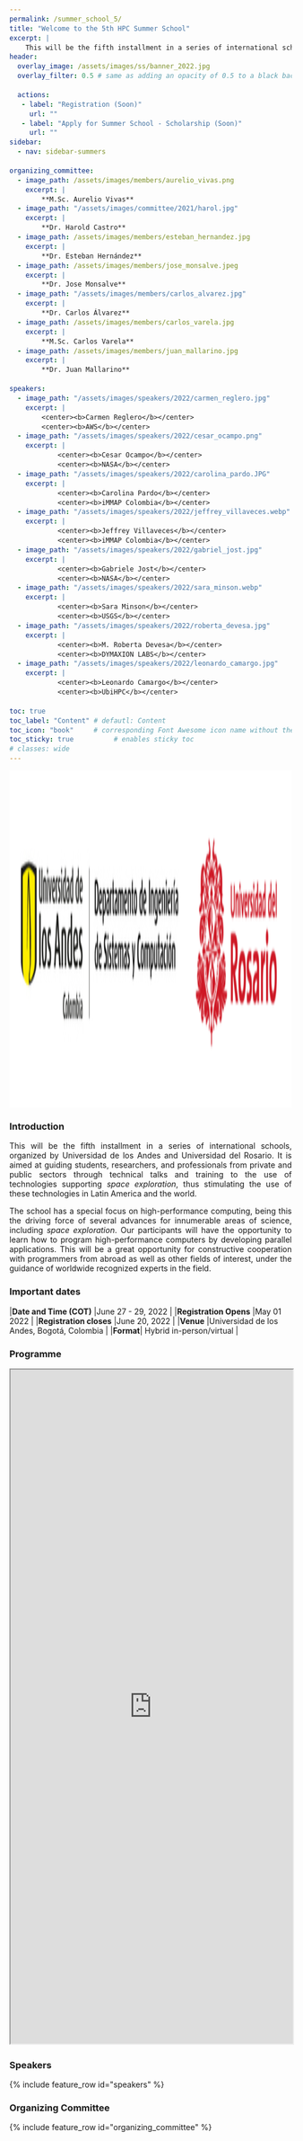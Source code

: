 ```yaml
---
permalink: /summer_school_5/
title: "Welcome to the 5th HPC Summer School"
excerpt: |
    This will be the fifth installment in a series of international schools, organized by Universidad de Los Andes and Universidad del Rosario.  
header:
  overlay_image: /assets/images/ss/banner_2022.jpg
  overlay_filter: 0.5 # same as adding an opacity of 0.5 to a black background

  actions:
   - label: "Registration (Soon)"
     url: ""
   - label: "Apply for Summer School - Scholarship (Soon)"
     url: ""
sidebar:
  - nav: sidebar-summers

organizing_committee:
  - image_path: /assets/images/members/aurelio_vivas.png
    excerpt: |
        **M.Sc. Aurelio Vivas**
  - image_path: "/assets/images/committee/2021/harol.jpg"
    excerpt: |
        **Dr. Harold Castro**
  - image_path: /assets/images/members/esteban_hernandez.jpg
    excerpt: |
        **Dr. Esteban Hernández**
  - image_path: /assets/images/members/jose_monsalve.jpeg
    excerpt: |
        **Dr. Jose Monsalve**
  - image_path: "/assets/images/members/carlos_alvarez.jpg"
    excerpt: |
        **Dr. Carlos Álvarez**
  - image_path: /assets/images/members/carlos_varela.jpg
    excerpt: |
        **M.Sc. Carlos Varela** 
  - image_path: /assets/images/members/juan_mallarino.jpg
    excerpt: |
        **Dr. Juan Mallarino**

speakers:
  - image_path: "/assets/images/speakers/2022/carmen_reglero.jpg"
    excerpt: |
        <center><b>Carmen Reglero</b></center>
        <center><b>AWS</b></center>
  - image_path: "/assets/images/speakers/2022/cesar_ocampo.png"
    excerpt: |
            <center><b>Cesar Ocampo</b></center>
            <center><b>NASA</b></center>    
  - image_path: "/assets/images/speakers/2022/carolina_pardo.JPG"
    excerpt: |
            <center><b>Carolina Pardo</b></center>
            <center><b>iMMAP Colombia</b></center>
  - image_path: "/assets/images/speakers/2022/jeffrey_villaveces.webp"
    excerpt: |
            <center><b>Jeffrey Villaveces</b></center>
            <center><b>iMMAP Colombia</b></center>
  - image_path: "/assets/images/speakers/2022/gabriel_jost.jpg"
    excerpt: |
            <center><b>Gabriele Jost</b></center>
            <center><b>NASA</b></center>
  - image_path: "/assets/images/speakers/2022/sara_minson.webp"
    excerpt: |
            <center><b>Sara Minson</b></center>
            <center><b>USGS</b></center>
  - image_path: "/assets/images/speakers/2022/roberta_devesa.jpg"
    excerpt: |
            <center><b>M. Roberta Devesa</b></center>
            <center><b>DYMAXION LABS</b></center>
  - image_path: "/assets/images/speakers/2022/leonardo_camargo.jpg"
    excerpt: |
            <center><b>Leonardo Camargo</b></center>
            <center><b>UbiHPC</b></center>

toc: true
toc_label: "Content" # defautl: Content
toc_icon: "book"     # corresponding Font Awesome icon name without the "fa" prefix
toc_sticky: true          # enables sticky toc
# classes: wide
---
```


<img src="/assets/images/institutions/andes_rosario.PNG" alt="Institutions" height="600" style="display: block; margin-left: auto; margin-right: auto; width: 100%;">



### Introduction

<p style="text-align: justify; text-justify: inter-word;">This will be the fifth installment in a series of international schools, organized by Universidad de los Andes and Universidad del Rosario. It is aimed at guiding students, researchers, and professionals from private and public sectors through technical talks and training to the use of technologies supporting <i>space exploration</i>, thus stimulating the use of these technologies in Latin America and the world.</p>

<p style="text-align: justify; text-justify: inter-word;">The school has a special focus on high-performance computing, being this the driving force of several advances for innumerable areas of science, including <i>space exploration</i>. Our participants will have the opportunity to learn how to program high-performance computers by developing parallel applications. This will be a great opportunity for constructive cooperation with programmers from abroad as well as other fields of interest, under the guidance of worldwide recognized experts in the field.</p>

### Important dates

|**Date and Time (COT)** |June 27 - 29, 2022           |
|**Registration Opens** |May 01 2022                  |
|**Registration closes** |June 20, 2022                |
|**Venue** |Universidad de los Andes, Bogotá, Colombia |
|**Format**| Hybrid in-person/virtual | 

### Programme

<iframe height="1200" width="100%" scrolling="no" src="https://docs.google.com/spreadsheets/d/e/2PACX-1vRaKTIIsvgOIfp_AA6RY9FYhScK37JKpmoNreMG2rSgvh7C3BGB6gMnhxHvX9ECa22uwRZFrqMl8zzA/pubhtml?gid=95721650&amp;single=true&amp;widget=true&amp;headers=false"></iframe>

### Speakers

{% include feature_row id="speakers" %}

<!-- ### Speakers affiliation -->
<!-- ### Collaborators -->

<!-- <center>
<img width="60%" src="/assets/images/institutions/ss_2022.PNG"> 
</center> -->

### Organizing Committee

{% include feature_row id="organizing_committee" %}
